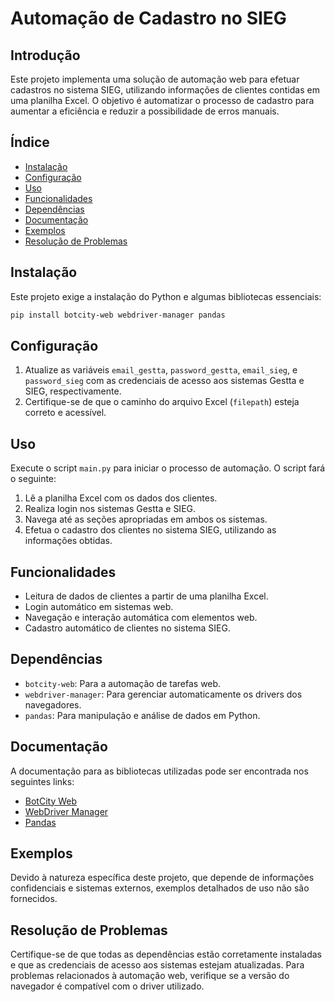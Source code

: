 # Automação de Cadastro no SIEG

## Introdução

Este projeto implementa uma solução de automação web para efetuar cadastros no sistema SIEG, utilizando informações de clientes contidas em uma planilha Excel. O objetivo é automatizar o processo de cadastro para aumentar a eficiência e reduzir a possibilidade de erros manuais.

## Índice

- [Instalação](#instalação)
- [Configuração](#configuração)
- [Uso](#uso)
- [Funcionalidades](#funcionalidades)
- [Dependências](#dependências)
- [Documentação](#documentação)
- [Exemplos](#exemplos)
- [Resolução de Problemas](#resolução-de-problemas)

## Instalação

Este projeto exige a instalação do Python e algumas bibliotecas essenciais:

```bash
pip install botcity-web webdriver-manager pandas
```

## Configuração

1. Atualize as variáveis `email_gestta`, `password_gestta`, `email_sieg`, e `password_sieg` com as credenciais de acesso aos sistemas Gestta e SIEG, respectivamente.
2. Certifique-se de que o caminho do arquivo Excel (`filepath`) esteja correto e acessível.

## Uso

Execute o script `main.py` para iniciar o processo de automação. O script fará o seguinte:

1. Lê a planilha Excel com os dados dos clientes.
2. Realiza login nos sistemas Gestta e SIEG.
3. Navega até as seções apropriadas em ambos os sistemas.
4. Efetua o cadastro dos clientes no sistema SIEG, utilizando as informações obtidas.

## Funcionalidades

- Leitura de dados de clientes a partir de uma planilha Excel.
- Login automático em sistemas web.
- Navegação e interação automática com elementos web.
- Cadastro automático de clientes no sistema SIEG.

## Dependências

- `botcity-web`: Para a automação de tarefas web.
- `webdriver-manager`: Para gerenciar automaticamente os drivers dos navegadores.
- `pandas`: Para manipulação e análise de dados em Python.

## Documentação

A documentação para as bibliotecas utilizadas pode ser encontrada nos seguintes links:

- [BotCity Web](https://botcity.dev/docs/libraries/web/)
- [WebDriver Manager](https://github.com/SergeyPirogov/webdriver_manager)
- [Pandas](https://pandas.pydata.org/pandas-docs/stable/)

## Exemplos

Devido à natureza específica deste projeto, que depende de informações confidenciais e sistemas externos, exemplos detalhados de uso não são fornecidos.

## Resolução de Problemas

Certifique-se de que todas as dependências estão corretamente instaladas e que as credenciais de acesso aos sistemas estejam atualizadas. Para problemas relacionados à automação web, verifique se a versão do navegador é compatível com o driver utilizado.